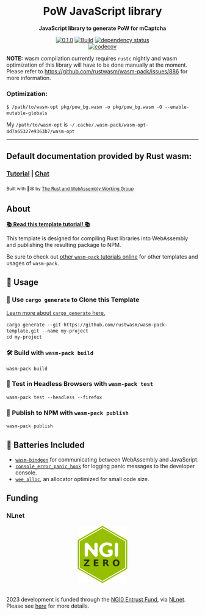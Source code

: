 <div align="center">

  <h1>PoW JavaScript library</h1>

<strong>JavaScript library to generate PoW for mCaptcha</strong>

[![0.1.0](https://img.shields.io/badge/Rust_docs-master-dea584)](https://mcaptcha.github.io/pow_wasm/pow_wasm/index.html)
[![Build](https://github.com/mCaptcha/pow_wasm/actions/workflows/linux.yml/badge.svg)](https://github.com/mCaptcha/pow_wasm/actions/workflows/linux.yml)
[![dependency status](https://deps.rs/repo/github/mCaptcha/pow_wasm/status.svg)](https://deps.rs/repo/github/mCaptcha/pow_wasm)
<br />
[![codecov](https://codecov.io/gh/mCaptcha/pow_wasm/branch/master/graph/badge.svg)](https://codecov.io/gh/mCaptcha/pow_wasm)

</div>

**NOTE:** wasm compilation currently requires `rustc` nightly and
wasm optimization of this library will have to be done manually at the
moment. Please refer to https://github.com/rustwasm/wasm-pack/issues/886
for more information.

### Optimization:

```
$ /path/to/wasm-opt pkg/pow_bg.wasm -o pkg/pow_bg.wasm -O --enable-mutable-globals
```

My `/path/to/wasm-opt` is `~/.cache/.wasm-pack/wasm-opt-4d7a65327e9363b7/wasm-opt`

---

<h2>  Default documentation provided by Rust wasm: </h2>

  <h3>
    <a href="https://rustwasm.github.io/docs/wasm-pack/tutorials/npm-browser-packages/index.html">Tutorial</a>
    <span> | </span>
    <a href="https://discordapp.com/channels/442252698964721669/443151097398296587">Chat</a>
  </h3>

<sub>Built with 🦀🕸 by <a href="https://rustwasm.github.io/">The Rust and WebAssembly Working Group</a></sub>

</div>

## About

[**📚 Read this template tutorial! 📚**][template-docs]

This template is designed for compiling Rust libraries into WebAssembly and
publishing the resulting package to NPM.

Be sure to check out [other `wasm-pack` tutorials online][tutorials] for other
templates and usages of `wasm-pack`.

[tutorials]: https://rustwasm.github.io/docs/wasm-pack/tutorials/index.html
[template-docs]: https://rustwasm.github.io/docs/wasm-pack/tutorials/npm-browser-packages/index.html

## 🚴 Usage

### 🐑 Use `cargo generate` to Clone this Template

[Learn more about `cargo generate` here.](https://github.com/ashleygwilliams/cargo-generate)

```
cargo generate --git https://github.com/rustwasm/wasm-pack-template.git --name my-project
cd my-project
```

### 🛠️ Build with `wasm-pack build`

```
wasm-pack build
```

### 🔬 Test in Headless Browsers with `wasm-pack test`

```
wasm-pack test --headless --firefox
```

### 🎁 Publish to NPM with `wasm-pack publish`

```
wasm-pack publish
```

## 🔋 Batteries Included

- [`wasm-bindgen`](https://github.com/rustwasm/wasm-bindgen) for communicating
  between WebAssembly and JavaScript.
- [`console_error_panic_hook`](https://github.com/rustwasm/console_error_panic_hook)
  for logging panic messages to the developer console.
- [`wee_alloc`](https://github.com/rustwasm/wee_alloc), an allocator optimized
  for small code size.

## Funding

### NLnet

<div align="center">
	<img
		height="150px"
		alt="NLnet NGIZero logo"
		src="./static/third-party/NGIZero-green.hex.svg"
	/>
</div>

<br />

2023 development is funded through the [NGI0 Entrust
Fund](https://nlnet.nl/entrust), via [NLnet](https://nlnet.nl/). Please
see [here](https://nlnet.nl/project/mCaptcha/) for more details.
